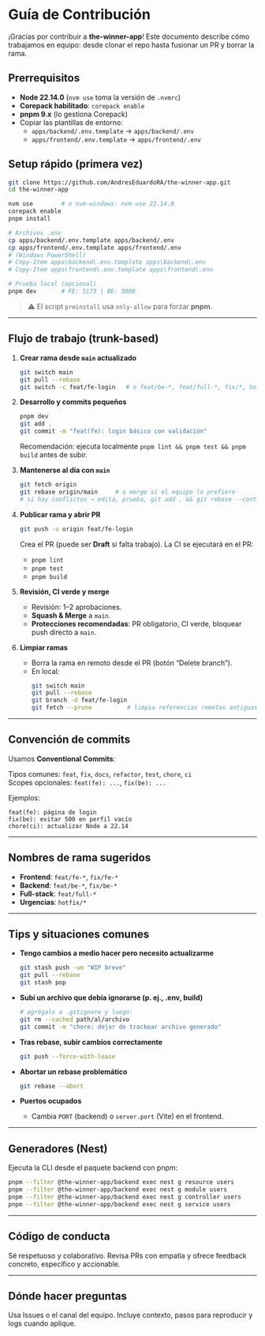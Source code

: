 # Guía de Contribución

¡Gracias por contribuir a **the-winner-app**! Este documento describe cómo trabajamos en equipo: desde clonar el repo hasta fusionar un PR y borrar la rama.

## Prerrequisitos

- **Node 22.14.0** (`nvm use` toma la versión de `.nvmrc`)
- **Corepack habilitado**: `corepack enable`
- **pnpm 9.x** (lo gestiona Corepack)
- Copiar las plantillas de entorno:
  - `apps/backend/.env.template` → `apps/backend/.env`
  - `apps/frontend/.env.template` → `apps/frontend/.env`

## Setup rápido (primera vez)

```bash
git clone https://github.com/AndresEduardoRA/the-winner-app.git
cd the-winner-app

nvm use        # o nvm-windows: nvm use 22.14.0
corepack enable
pnpm install

# Archivos .env
cp apps/backend/.env.template apps/backend/.env
cp apps/frontend/.env.template apps/frontend/.env
# (Windows PowerShell)
# Copy-Item apps\backend\.env.template apps\backend\.env
# Copy-Item apps\frontend\.env.template apps\frontend\.env

# Prueba local (opcional)
pnpm dev       # FE: 5173 | BE: 3000
```

> ⚠️ El script `preinstall` usa `only-allow` para forzar **pnpm**.

---

## Flujo de trabajo (trunk-based)

1. **Crear rama desde `main` actualizado**
   ```bash
   git switch main
   git pull --rebase
   git switch -c feat/fe-login   # o feat/be-*, feat/full-*, fix/*, hotfix/*
   ```

2. **Desarrollo y commits pequeños**
   ```bash
   pnpm dev
   git add .
   git commit -m "feat(fe): login básico con validación"
   ```
   Recomendación: ejecuta localmente `pnpm lint && pnpm test && pnpm build` antes de subir.

3. **Mantenerse al día con `main`**
   ```bash
   git fetch origin
   git rebase origin/main     # o merge si el equipo lo prefiere
   # si hay conflictos → edita, prueba, git add . && git rebase --continue
   ```

4. **Publicar rama y abrir PR**
   ```bash
   git push -u origin feat/fe-login
   ```
   Crea el PR (puede ser **Draft** si falta trabajo). La CI se ejecutará en el PR:
   - `pnpm lint`
   - `pnpm test`
   - `pnpm build`

5. **Revisión, CI verde y merge**
   - Revisión: 1–2 aprobaciones.
   - **Squash & Merge** a `main`.
   - **Protecciones recomendadas**: PR obligatorio, CI verde, bloquear push directo a `main`.

6. **Limpiar ramas**
   - Borra la rama en remoto desde el PR (botón “Delete branch”).
   - En local:
     ```bash
     git switch main
     git pull --rebase
     git branch -d feat/fe-login
     git fetch --prune          # limpia referencias remotas antiguas
     ```

---

## Convención de commits

Usamos **Conventional Commits**:

Tipos comunes: `feat`, `fix`, `docs`, `refactor`, `test`, `chore`, `ci`  
Scopes opcionales: `feat(fe): ...`, `fix(be): ...`

Ejemplos:
```
feat(fe): página de login
fix(be): evitar 500 en perfil vacío
chore(ci): actualizar Node a 22.14
```

---

## Nombres de rama sugeridos

- **Frontend**: `feat/fe-*`, `fix/fe-*`
- **Backend**: `feat/be-*`, `fix/be-*`
- **Full-stack**: `feat/full-*`
- **Urgencias**: `hotfix/*`

---

## Tips y situaciones comunes

- **Tengo cambios a medio hacer pero necesito actualizarme**
  ```bash
  git stash push -um "WIP breve"
  git pull --rebase
  git stash pop
  ```

- **Subí un archivo que debía ignorarse (p. ej., .env, build)**
  ```bash
  # agrégalo a .gitignore y luego:
  git rm --cached path/al/archivo
  git commit -m "chore: dejar de trackear archivo generado"
  ```

- **Tras rebase, subir cambios correctamente**
  ```bash
  git push --force-with-lease
  ```

- **Abortar un rebase problemático**
  ```bash
  git rebase --abort
  ```

- **Puertos ocupados**
  - Cambia `PORT` (backend) o `server.port` (Vite) en el frontend.

---

## Generadores (Nest)

Ejecuta la CLI desde el paquete backend con pnpm:

```bash
pnpm --filter @the-winner-app/backend exec nest g resource users
pnpm --filter @the-winner-app/backend exec nest g module users
pnpm --filter @the-winner-app/backend exec nest g controller users
pnpm --filter @the-winner-app/backend exec nest g service users
```

---

## Código de conducta

Sé respetuoso y colaborativo. Revisa PRs con empatía y ofrece feedback concreto, específico y accionable.

---

## Dónde hacer preguntas

Usa Issues o el canal del equipo. Incluye contexto, pasos para reproducir y logs cuando aplique.
